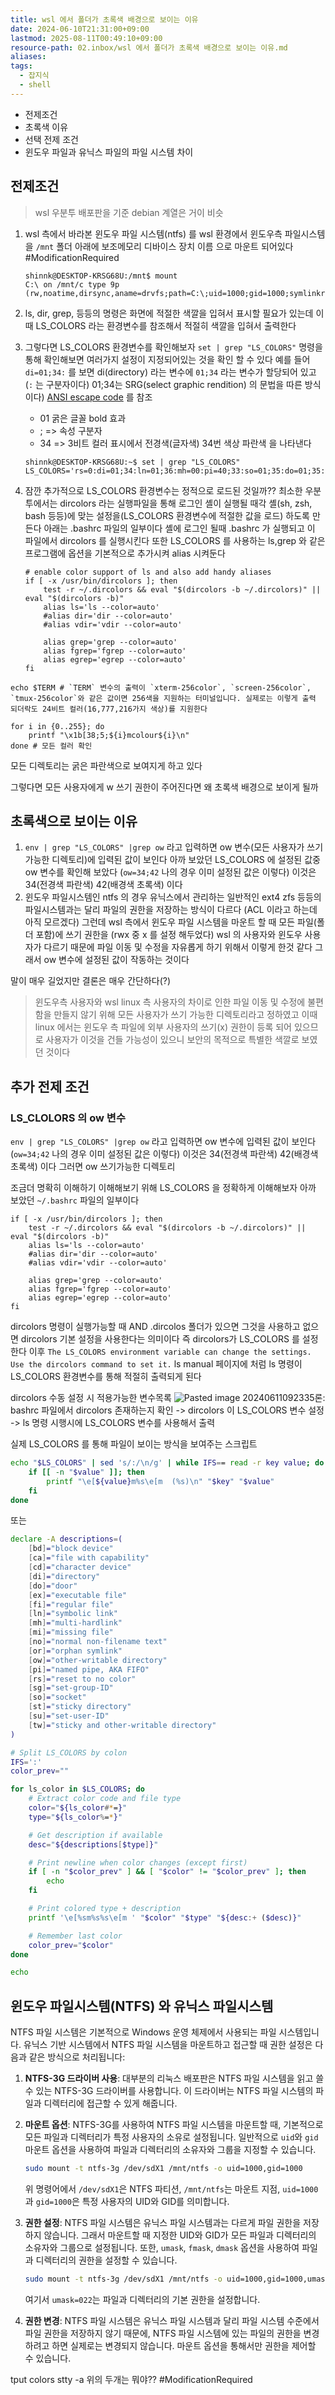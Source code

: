 ```yaml
---
title: wsl 에서 폴더가 초록색 배경으로 보이는 이유
date: 2024-06-10T21:31:00+09:00
lastmod: 2025-08-11T00:49:10+09:00
resource-path: 02.inbox/wsl 에서 폴더가 초록색 배경으로 보이는 이유.md
aliases: 
tags:
  - 잡지식
  - shell
---
```

- 전제조건
- 초록색 이유
- 선택 전제 조건
- 윈도우 파일과 유닉스 파일의 파일 시스템 차이
## 전제조건

> wsl 우분투 배포판을 기준 debian 계열은 거이 비슷

1. wsl 측에서 바라본 윈도우 파일 시스템(ntfs) 를 wsl 환경에서 윈도우측 파일시스템을 `/mnt` 폴더 아래에 보조메모리 디바이스 장치 이름  으로 마운트 되어있다
    #ModificationRequired

	```shell
	shinnk@DESKTOP-KRSG68U:/mnt$ mount
	C:\ on /mnt/c type 9p (rw,noatime,dirsync,aname=drvfs;path=C:\;uid=1000;gid=1000;symlinkroot=/mnt/,mmap,access=client,msize=65536,trans=fd,rfd=5,wfd=5)
	```

1. ls, dir, grep, 등등의 명령은 화면에 적절한 색깔을 입혀서 표시할 필요가 있는데 이때 LS_COLORS 라는 환경변수를 참조해서 적절히 색깔을 입혀서 출력한다
2. 그렇다면 LS_COLORS 환경변수를 확인해보자
   `set | grep "LS_COLORS"` 명령을 통해 확인해보면 여러가지 설정이 지정되어있는 것을 확인 할 수 있다 예를 들어 `di=01;34:` 를 보면 di(directory) 라는 변수에 `01;34` 라는 변수가 할당되어 있고 (`:` 는 구분자이다) 01;34는  SRG(select graphic rendition) 의 문법을 따른 방식이다)
   [ANSI escape code](https://en.wikipedia.org/wiki/ANSI_escape_code#SGR) 를 참조
	- 01 굵은 글꼴 bold 효과 
	- ; => 속성 구분자
	- 34 => 3비트 컬러 표시에서 전경색(글자색) 34번 색상 파란색 [](https://en.wikipedia.org/wiki/ANSI_escape_code#Colors)을 나타낸다

   ```shell
   shinnk@DESKTOP-KRSG68U:~$ set | grep "LS_COLORS"
   LS_COLORS='rs=0:di=01;34:ln=01;36:mh=00:pi=40;33:so=01;35:do=01;35:bd=40;33;01:cd=40;33;01:or=40;31;01:mi=00:su=37;41:sg=30;43:ca=30;41:tw=30;42:ow=34;42:st=37;44:ex=01;32:*.tar=01;31:*.tgz=01;31:*.arc=01;31'
	```

1. 잠깐 추가적으로 LS_COLORS 환경변수는 정적으로 로드된 것일까?? 최소한 우분투에서는 dircolors 라는 실행파일을 통해 로그인 셸이 실행될 때각 셸(sh, zsh, bash 등등)에 맞는 설정을(LS_COLORS 환경변수에 적절한 값을 로드) 하도록 만든다
   아래는 .bashrc 파일의 일부이다 셸에 로그인 될때 .bashrc 가 실행되고 이 파일에서 dircolors 를 실행시킨다 또한 LS_COLORS 를 사용하는 ls,grep 와 같은 프로그램에 옵션을 기본적으로 추가시켜 alias 시켜둔다

	```shell
	# enable color support of ls and also add handy aliases
	if [ -x /usr/bin/dircolors ]; then
	    test -r ~/.dircolors && eval "$(dircolors -b ~/.dircolors)" || eval "$(dircolors -b)"
	    alias ls='ls --color=auto'
	    #alias dir='dir --color=auto'
	    #alias vdir='vdir --color=auto'
	
	    alias grep='grep --color=auto'
	    alias fgrep='fgrep --color=auto'
	    alias egrep='egrep --color=auto'
	fi
	```

```shell
echo $TERM # `TERM` 변수의 출력이 `xterm-256color`, `screen-256color`, `tmux-256color`와 같은 값이면 256색을 지원하는 터미널입니다. 실제로는 이렇게 출력 되더락도 24비트 컬러(16,777,216가지 색상)를 지원한다
```

```shell
for i in {0..255}; do
	printf "\x1b[38;5;${i}mcolour${i}\n" 
done # 모든 컬러 확인
```

모든 디렉토리는 굵은 파란색으로 보여지게 하고 있다

그렇다면 모든 사용자에게 w 쓰기 권한이 주어진다면 왜 초록색 배경으로 보이게 될까
## 초록색으로 보이는 이유
1. `env | grep "LS_COLORS" |grep ow`
   라고 입력하면 ow 변수(모든 사용자가 쓰기가능한 디렉토리)에 입력된 값이 보인다 아까 보았던 LS_COLORS 에 설정된 값중 ow 변수를 확인해 보았다 
   (`ow=34;42` 나의 경우 이미 설정된 값은 이렇다) 이것은 34(전경색 파란색) 42(배경색 초록색) 이다 
2. 윈도우 파일시스템인 ntfs 의 경우 유닉스에서 관리하는 일반적인 ext4 zfs 등등의 파일시스템과는 달리 파일의 권한을 저장하는 방식이 다르다 (ACL 이라고 하는데 아직 모르겠다) 그런데 wsl 측에서 윈도우 파일 시스템을 마운트 할 때 모든 파일(폴더 포함)에 쓰기 권한을 (rwx 중 x 를 설정 해두었다) wsl 의 사용자와 윈도우 사용자가 다르기 때문에 파일 이동 및 수정을 자유롭게 하기 위해서 이렇게 한것 같다 그래서 ow 변수에 설정된 값이 작동하는 것이다



말이 매우 길었지만 결론은 매우 간단하다(?)

> 윈도우측 사용자와 wsl linux 측 사용자의 차이로 인한 파일 이동 및 수정에 불편함을 만들지 않기 위해 모든 사용자가 쓰기 가능한 디렉토리라고 정하였고 이때 linux 에서는 윈도우 측 파일에 외부 사용자의 쓰기(x) 권한이 등록 되어 있으므로 사용자가 이것을 건들 가능성이 있으니 보안의 목적으로 특별한 색깔로 보였던 것이다

## 추가 전제 조건

### LS_CLOLORS 의 ow 변수
`env | grep "LS_COLORS" |grep ow`
라고 입력하면 ow 변수에 입력된 값이 보인다
(`ow=34;42` 나의 경우 이미 설정된 값은 이렇다) 이것은 34(전경색 파란색) 42(배경색 초록색) 이다 
그러면 ow 쓰기가능한 디렉토리

조금더 명확히 이해하기 이해해보기 위해 LS_COLORS 을 정확하게 이해해보자 아까 보았던
`~/.bashrc` 파일의 일부이다

```shell
if [ -x /usr/bin/dircolors ]; then
    test -r ~/.dircolors && eval "$(dircolors -b ~/.dircolors)" || eval "$(dircolors -b)"
    alias ls='ls --color=auto'
    #alias dir='dir --color=auto'
    #alias vdir='vdir --color=auto'

    alias grep='grep --color=auto'
    alias fgrep='fgrep --color=auto'
    alias egrep='egrep --color=auto'
fi
```

dircolors 명령이 실행가능할 때 AND
.dircolos 폴더가 있으면 그것을 사용하고 없으면 dircolors 기본 설정을 사용한다는 의미이다 
즉  dircolors가  LS_COLORS 를 설정한다 이후 `The LS_COLORS environment variable can change the settings.  Use the dircolors command to set it.` ls manual 페이지에 처럼 ls 명령이 LS_COLORS 환경변수를 통해 적절히 출력되게 된다


dircolors 수동 설정 시 적용가능한 변수목록
![Pasted image 20240611092335](08.media/20240611092335.png)론:  bashrc 파일에서 dircolors 존재하는지 확인 -> dircolors 이 LS_COLORS 변수 설정 -> ls 명령 시행시에 LS_COLORS 변수를 사용해서 출력



실제 LS_COLORS 를 통해 파일이 보이는 방식을 보여주는 스크립트

```bash
echo "$LS_COLORS" | sed 's/:/\n/g' | while IFS== read -r key value; do
    if [[ -n "$value" ]]; then
        printf "\e[${value}m%s\e[m  (%s)\n" "$key" "$value"
    fi
done
```

또는

```bash
declare -A descriptions=(
    [bd]="block device"
    [ca]="file with capability"
    [cd]="character device"
    [di]="directory"
    [do]="door"
    [ex]="executable file"
    [fi]="regular file"
    [ln]="symbolic link"
    [mh]="multi-hardlink"
    [mi]="missing file"
    [no]="normal non-filename text"
    [or]="orphan symlink"
    [ow]="other-writable directory"
    [pi]="named pipe, AKA FIFO"
    [rs]="reset to no color"
    [sg]="set-group-ID"
    [so]="socket"
    [st]="sticky directory"
    [su]="set-user-ID"
    [tw]="sticky and other-writable directory"
)

# Split LS_COLORS by colon
IFS=':'
color_prev=""

for ls_color in $LS_COLORS; do
    # Extract color code and file type
    color="${ls_color#*=}"
    type="${ls_color%=*}"

    # Get description if available
    desc="${descriptions[$type]}"

    # Print newline when color changes (except first)
    if [ -n "$color_prev" ] && [ "$color" != "$color_prev" ]; then
        echo
    fi

    # Print colored type + description
    printf '\e[%sm%s%s\e[m ' "$color" "$type" "${desc:+ ($desc)}"

    # Remember last color
    color_prev="$color"
done

echo
```

## 윈도우 파일시스템(NTFS) 와 유닉스 파일시스템
NTFS 파일 시스템은 기본적으로 Windows 운영 체제에서 사용되는 파일 시스템입니다. 유닉스 기반 시스템에서 NTFS 파일 시스템을 마운트하고 접근할 때 권한 설정은 다음과 같은 방식으로 처리됩니다:
1. **NTFS-3G 드라이버 사용**: 대부분의 리눅스 배포판은 NTFS 파일 시스템을 읽고 쓸 수 있는 NTFS-3G 드라이버를 사용합니다. 이 드라이버는 NTFS 파일 시스템의 파일과 디렉터리에 접근할 수 있게 해줍니다.
2. **마운트 옵션**: NTFS-3G를 사용하여 NTFS 파일 시스템을 마운트할 때, 기본적으로 모든 파일과 디렉터리가 특정 사용자의 소유로 설정됩니다. 일반적으로 `uid`와 `gid` 마운트 옵션을 사용하여 파일과 디렉터리의 소유자와 그룹을 지정할 수 있습니다.

    ```bash
    sudo mount -t ntfs-3g /dev/sdX1 /mnt/ntfs -o uid=1000,gid=1000
    ```

    위 명령어에서 `/dev/sdX1`은 NTFS 파티션, `/mnt/ntfs`는 마운트 지점, `uid=1000`과 `gid=1000`은 특정 사용자의 UID와 GID를 의미합니다.
3. **권한 설정**: NTFS 파일 시스템은 유닉스 파일 시스템과는 다르게 파일 권한을 저장하지 않습니다. 그래서 마운트할 때 지정한 UID와 GID가 모든 파일과 디렉터리의 소유자와 그룹으로 설정됩니다. 또한, `umask`, `fmask`, `dmask` 옵션을 사용하여 파일과 디렉터리의 권한을 설정할 수 있습니다.

    ```bash
    sudo mount -t ntfs-3g /dev/sdX1 /mnt/ntfs -o uid=1000,gid=1000,umask=022
    ```

    여기서 `umask=022`는 파일과 디렉터리의 기본 권한을 설정합니다.
4. **권한 변경**: NTFS 파일 시스템은 유닉스 파일 시스템과 달리 파일 시스템 수준에서 파일 권한을 저장하지 않기 때문에, NTFS 파일 시스템에 있는 파일의 권한을 변경하려고 하면 실제로는 변경되지 않습니다. 마운트 옵션을 통해서만 권한을 제어할 수 있습니다.

tput colors
stty -a
위의 두개는 뭐야?? #ModificationRequired 